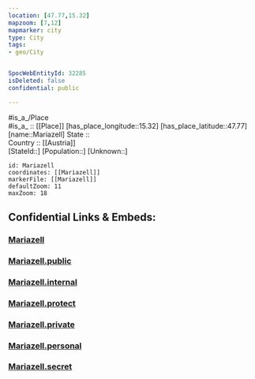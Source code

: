 ```yaml
---
location: [47.77,15.32] 
mapzoom: [7,12] 
mapmarker: city 
type: City
tags:
- geo/City


SpocWebEntityId: 32285
isDeleted: false
confidential: public

---
```

#is_a_/Place  
#is_a_ :: [[Place]] 
[has_place_longitude::15.32] 
[has_place_latitude::47.77] 
[name::Mariazell] 
State ::  
Country :: [[Austria]]  
[StateId::] 
[Population::] 
[Unknown::] 


```leaflet
id: Mariazell
coordinates: [[Mariazell]] 
markerFile: [[Mariazell]] 
defaultZoom: 11 
maxZoom: 18
```


## Confidential Links & Embeds: 

### [Mariazell](/_Standards/Earth/Continent/Europe/Europe~Central/Austria/Austrias_States/Steiermark/City/Mariazell.md) 

### [Mariazell.public](/_public/Earth/Continent/Europe/Europe~Central/Austria/Austrias_States/Steiermark/City/Mariazell.public.md) 

### [Mariazell.internal](/_internal/Earth/Continent/Europe/Europe~Central/Austria/Austrias_States/Steiermark/City/Mariazell.internal.md) 

### [Mariazell.protect](/_protect/Earth/Continent/Europe/Europe~Central/Austria/Austrias_States/Steiermark/City/Mariazell.protect.md) 

### [Mariazell.private](/_private/Earth/Continent/Europe/Europe~Central/Austria/Austrias_States/Steiermark/City/Mariazell.private.md) 

### [Mariazell.personal](/_personal/Earth/Continent/Europe/Europe~Central/Austria/Austrias_States/Steiermark/City/Mariazell.personal.md) 

### [Mariazell.secret](/_secret/Earth/Continent/Europe/Europe~Central/Austria/Austrias_States/Steiermark/City/Mariazell.secret.md)

